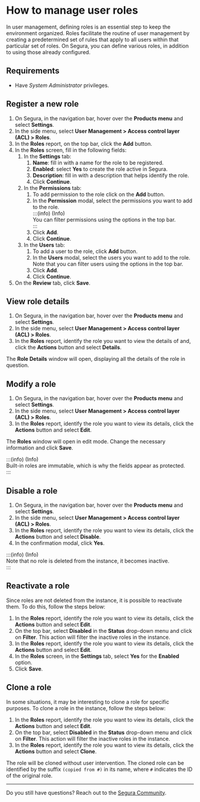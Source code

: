 # How to manage user roles

In user management, defining roles is an essential step to keep the environment organized. Roles facilitate the routine of user management by creating a predetermined set of rules that apply to all users within that particular set of roles. On Segura, you can define various roles, in addition to using those already configured.

## **Requirements**

* Have *System Administrator* privileges.

## **Register a new role**

1. On Segura, in the navigation bar, hover over the **Products menu** and select **Settings**.  
2. In the side menu, select **User Management > Access control layer (ACL) > Roles**.  
3. In the **Roles** report, on the top bar, click the **Add** button.  
4. In the **Roles** screen, fill in the following fields:  
   1. In the **Settings** tab:  
      1. **Name**: fill in with a name for the role to be registered.  
      2. **Enabled**: select **Yes** to create the role active in Segura.  
      3. **Description**: fill in with a description that helps identify the role. 
      4. Click **Continue**.
   2. In the **Permissions** tab:  
      1. To add permission to the role click on the **Add** button.  
      2. In the **Permission** modal, select the permissions you want to add to the role.   
         :::(info) (Info)  
         You can filter permissions using the options in the top bar.  
         :::  
      3. Click **Add**. 
      4. Click **Continue**.
   3. In the **Users** tab:  
      1. To add a user to the role, click **Add** button.  
      2. In the **Users** modal, select the users you want to add to the role. Note that you can filter users using the options in the top bar.  
      3. Click **Add**. 
      4. Click **Continue**.
5. On the **Review** tab, click **Save**.

## **View role details**

1. On Segura, in the navigation bar, hover over the **Products menu** and select **Settings**.  
2. In the side menu, select **User Management > Access control layer (ACL) > Roles**.  
3. In the **Roles** report, identify the role you want to view the details of and, click the **Actions** button and select **Details**.

The **Role Details** window will open, displaying all the details of the role in question.

## **Modify a role**

1. On Segura, in the navigation bar, hover over the **Products menu** and select **Settings**.  
2. In the side menu, select **User Management > Access control layer (ACL) > Roles**.  
3. In the **Roles** report, identify the role you want to view its details, click the **Actions** button and select **Edit**.

The **Roles** window will open in edit mode. Change the necessary information and click **Save**.

:::(info) (Info)  
Built-in roles are immutable, which is why the fields appear as protected.  
:::

## **Disable a role**

1. On Segura, in the navigation bar, hover over the **Products menu** and select **Settings**.  
2. In the side menu, select **User Management > Access control layer (ACL) > Roles**.  
3. In the **Roles** report, identify the role you want to view its details, click the **Actions** button and select **Disable**.
4. In the confirmation modal, click **Yes**. 

:::(info) (Info)  
Note that no role is deleted from the instance, it becomes inactive.  
:::

## **Reactivate a role**

Since roles are not deleted from the instance, it is possible to reactivate them. To do this, follow the steps below:

1. In the **Roles** report, identify the role you want to view its details, click the **Actions** button and select **Edit**.
2. On the top bar, select **Disabled** in the **Status** drop-down menu and click on **Filter**. This action will filter the inactive roles in the instance.  
3. In the **Roles** report, identify the role you want to view its details, click the **Actions** button and select **Edit**.
4. In the **Roles** screen, in the **Settings** tab, select **Yes** for the **Enabled** option.  
5. Click **Save**.

## **Clone a role**

In some situations, it may be interesting to clone a role for specific purposes. To clone a role in the instance, follow the steps below:

1. In the **Roles** report, identify the role you want to view its details, click the **Actions** button and select **Edit**.
2. On the top bar, select **Disabled** in the **Status** drop-down menu and click on **Filter**. This action will filter the inactive roles in the instance.  
3. In the **Roles** report, identify the role you want to view its details, click the **Actions** button and select **Clone**.

The role will be cloned without user intervention. The cloned role can be identified by the suffix `(copied from #)` in its name, where `#` indicates the ID of the original role.

---

Do you still have questions? Reach out to the [Segura Community](https://community.Segura.io/).